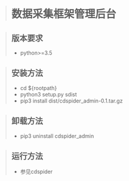 ># 数据采集框架管理后台

>## 版本要求
>* python>=3.5

>## 安装方法
>* cd ${rootpath}
>* python3 setup.py sdist
>* pip3 install dist/cdspider_admin-0.1.tar.gz

>## 卸载方法
>* pip3 uninstall cdspider_admin

>## 运行方法
>* 参见cdspider